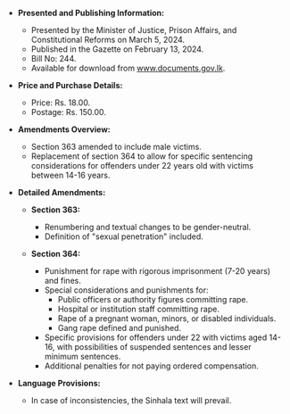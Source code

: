 - **Presented and Publishing Information:**
  - Presented by the Minister of Justice, Prison Affairs, and Constitutional Reforms on March 5, 2024.
  - Published in the Gazette on February 13, 2024.
  - Bill No: 244.
  - Available for download from www.documents.gov.lk.

- **Price and Purchase Details:**
  - Price: Rs. 18.00.
  - Postage: Rs. 150.00.

- **Amendments Overview:**
  - Section 363 amended to include male victims.
  - Replacement of section 364 to allow for specific sentencing considerations for offenders under 22 years old with victims between 14-16 years.

- **Detailed Amendments:**
  - **Section 363:**
    - Renumbering and textual changes to be gender-neutral.
    - Definition of "sexual penetration" included.
  
  - **Section 364:**
    - Punishment for rape with rigorous imprisonment (7-20 years) and fines.
    - Special considerations and punishments for:
      - Public officers or authority figures committing rape.
      - Hospital or institution staff committing rape.
      - Rape of a pregnant woman, minors, or disabled individuals.
      - Gang rape defined and punished.
    - Specific provisions for offenders under 22 with victims aged 14-16, with possibilities of suspended sentences and lesser minimum sentences.
    - Additional penalties for not paying ordered compensation.

- **Language Provisions:**
  - In case of inconsistencies, the Sinhala text will prevail.